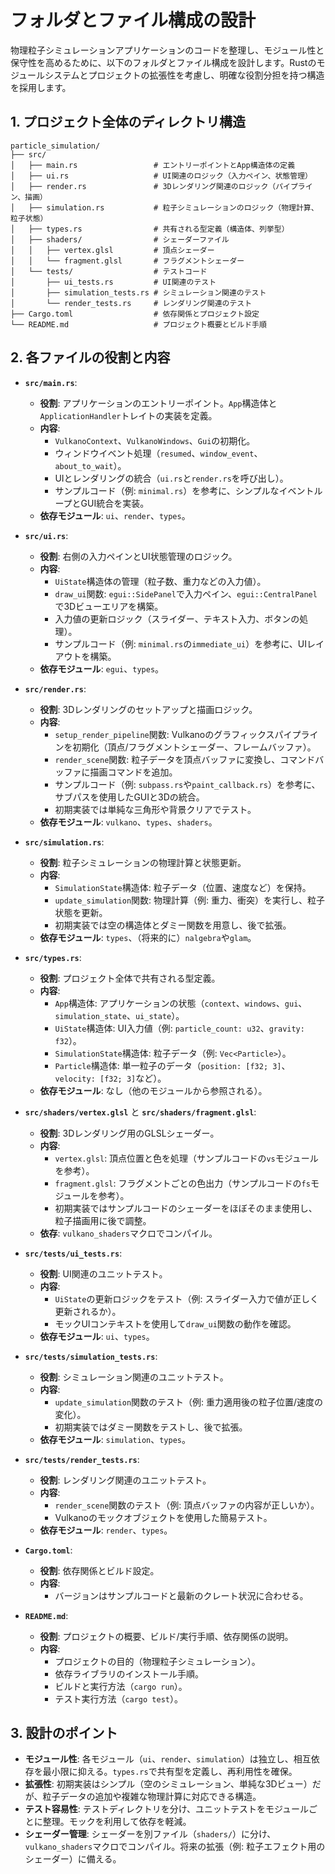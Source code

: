 # フォルダとファイル構成の設計

物理粒子シミュレーションアプリケーションのコードを整理し、モジュール性と保守性を高めるために、以下のフォルダとファイル構成を設計します。Rustのモジュールシステムとプロジェクトの拡張性を考慮し、明確な役割分担を持つ構造を採用します。

## 1. プロジェクト全体のディレクトリ構造
```
particle_simulation/
├── src/
│   ├── main.rs                 # エントリーポイントとApp構造体の定義
│   ├── ui.rs                   # UI関連のロジック（入力ペイン、状態管理）
│   ├── render.rs               # 3Dレンダリング関連のロジック（パイプライン、描画）
│   ├── simulation.rs           # 粒子シミュレーションのロジック（物理計算、粒子状態）
│   ├── types.rs                # 共有される型定義（構造体、列挙型）
│   ├── shaders/                # シェーダーファイル
│   │   ├── vertex.glsl         # 頂点シェーダー
│   │   └── fragment.glsl       # フラグメントシェーダー
│   └── tests/                  # テストコード
│       ├── ui_tests.rs         # UI関連のテスト
│       ├── simulation_tests.rs # シミュレーション関連のテスト
│       └── render_tests.rs     # レンダリング関連のテスト
├── Cargo.toml                  # 依存関係とプロジェクト設定
└── README.md                   # プロジェクト概要とビルド手順
```

## 2. 各ファイルの役割と内容

- **`src/main.rs`**:
  - **役割**: アプリケーションのエントリーポイント。`App`構造体と`ApplicationHandler`トレイトの実装を定義。
  - **内容**:
    - `VulkanoContext`、`VulkanoWindows`、`Gui`の初期化。
    - ウィンドウイベント処理（`resumed`、`window_event`、`about_to_wait`）。
    - UIとレンダリングの統合（`ui.rs`と`render.rs`を呼び出し）。
    - サンプルコード（例: `minimal.rs`）を参考に、シンプルなイベントループとGUI統合を実装。
  - **依存モジュール**: `ui`、`render`、`types`。

- **`src/ui.rs`**:
  - **役割**: 右側の入力ペインとUI状態管理のロジック。
  - **内容**:
    - `UiState`構造体の管理（粒子数、重力などの入力値）。
    - `draw_ui`関数: `egui::SidePanel`で入力ペイン、`egui::CentralPanel`で3Dビューエリアを構築。
    - 入力値の更新ロジック（スライダー、テキスト入力、ボタンの処理）。
    - サンプルコード（例: `minimal.rs`の`immediate_ui`）を参考に、UIレイアウトを構築。
  - **依存モジュール**: `egui`、`types`。

- **`src/render.rs`**:
  - **役割**: 3Dレンダリングのセットアップと描画ロジック。
  - **内容**:
    - `setup_render_pipeline`関数: Vulkanoのグラフィックスパイプラインを初期化（頂点/フラグメントシェーダー、フレームバッファ）。
    - `render_scene`関数: 粒子データを頂点バッファに変換し、コマンドバッファに描画コマンドを追加。
    - サンプルコード（例: `subpass.rs`や`paint_callback.rs`）を参考に、サブパスを使用したGUIと3Dの統合。
    - 初期実装では単純な三角形や背景クリアでテスト。
  - **依存モジュール**: `vulkano`、`types`、`shaders`。

- **`src/simulation.rs`**:
  - **役割**: 粒子シミュレーションの物理計算と状態更新。
  - **内容**:
    - `SimulationState`構造体: 粒子データ（位置、速度など）を保持。
    - `update_simulation`関数: 物理計算（例: 重力、衝突）を実行し、粒子状態を更新。
    - 初期実装では空の構造体とダミー関数を用意し、後で拡張。
  - **依存モジュール**: `types`、（将来的に）`nalgebra`や`glam`。

- **`src/types.rs`**:
  - **役割**: プロジェクト全体で共有される型定義。
  - **内容**:
    - `App`構造体: アプリケーションの状態（`context`、`windows`、`gui`、`simulation_state`、`ui_state`）。
    - `UiState`構造体: UI入力値（例: `particle_count: u32`、`gravity: f32`）。
    - `SimulationState`構造体: 粒子データ（例: `Vec<Particle>`）。
    - `Particle`構造体: 単一粒子のデータ（`position: [f32; 3]`、`velocity: [f32; 3]`など）。
  - **依存モジュール**: なし（他のモジュールから参照される）。

- **`src/shaders/vertex.glsl`** と **`src/shaders/fragment.glsl`**:
  - **役割**: 3Dレンダリング用のGLSLシェーダー。
  - **内容**:
    - `vertex.glsl`: 頂点位置と色を処理（サンプルコードの`vs`モジュールを参考）。
    - `fragment.glsl`: フラグメントごとの色出力（サンプルコードの`fs`モジュールを参考）。
    - 初期実装ではサンプルコードのシェーダーをほぼそのまま使用し、粒子描画用に後で調整。
  - **依存**: `vulkano_shaders`マクロでコンパイル。

- **`src/tests/ui_tests.rs`**:
  - **役割**: UI関連のユニットテスト。
  - **内容**:
    - `UiState`の更新ロジックをテスト（例: スライダー入力で値が正しく更新されるか）。
    - モックUIコンテキストを使用して`draw_ui`関数の動作を確認。
  - **依存モジュール**: `ui`、`types`。

- **`src/tests/simulation_tests.rs`**:
  - **役割**: シミュレーション関連のユニットテスト。
  - **内容**:
    - `update_simulation`関数のテスト（例: 重力適用後の粒子位置/速度の変化）。
    - 初期実装ではダミー関数をテストし、後で拡張。
  - **依存モジュール**: `simulation`、`types`。

- **`src/tests/render_tests.rs`**:
  - **役割**: レンダリング関連のユニットテスト。
  - **内容**:
    - `render_scene`関数のテスト（例: 頂点バッファの内容が正しいか）。
    - Vulkanoのモックオブジェクトを使用した簡易テスト。
  - **依存モジュール**: `render`、`types`。

- **`Cargo.toml`**:
  - **役割**: 依存関係とビルド設定。
  - **内容**:
    - バージョンはサンプルコードと最新のクレート状況に合わせる。

- **`README.md`**:
  - **役割**: プロジェクトの概要、ビルド/実行手順、依存関係の説明。
  - **内容**:
    - プロジェクトの目的（物理粒子シミュレーション）。
    - 依存ライブラリのインストール手順。
    - ビルドと実行方法（`cargo run`）。
    - テスト実行方法（`cargo test`）。

## 3. 設計のポイント
- **モジュール性**: 各モジュール（`ui`、`render`、`simulation`）は独立し、相互依存を最小限に抑える。`types.rs`で共有型を定義し、再利用性を確保。
- **拡張性**: 初期実装はシンプル（空のシミュレーション、単純な3Dビュー）だが、粒子データの追加や複雑な物理計算に対応できる構造。
- **テスト容易性**: テストディレクトリを分け、ユニットテストをモジュールごとに整理。モックを利用して依存を軽減。
- **シェーダー管理**: シェーダーを別ファイル（`shaders/`）に分け、`vulkano_shaders`マクロでコンパイル。将来の拡張（例: 粒子エフェクト用のシェーダー）に備える。
